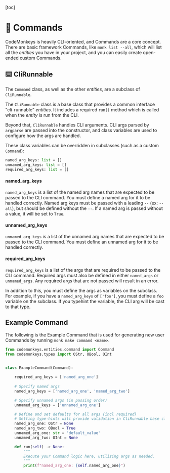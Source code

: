 [toc]
# 📜 Commands

CodeMonkeys is heavily CLI-oriented, and Commands are a core concept. There are basic framework Commands, like `monk list --all`, which will list all the _entities_ you have in your project, and you can easily create open-ended custom Commands.

## ⌨️ CliRunnable
The `Command` class, as well as the other _entities_, are a subclass of `CliRunnable`.

The `CliRunnable` class is a base class that provides a common interface "cli-runnable" _entities_. It includes a required `run()` method which is called when the _entity_ is run from the CLI.

Beyond that, `CliRunnable` handles CLI arguments. CLI args parsed by `argparse` are passed into the constructor, and class variables are used to configure how the args are handled.

These class variables can be overridden in subclasses (such as a custom `Command`):

```python
named_arg_keys: list = []
unnamed_arg_keys: list = []
required_arg_keys: list = []
```

#### named_arg_keys
`named_arg_keys` is a list of the named arg names that are expected to be passed to the CLI command. You must define a named arg for it to be handled correctly. Named arg keys must be passed with a leading `--` (ex: `--all`), but should be defined without the `--`. If a named arg is passed without a value, it will be set to `True`.

#### unnamed_arg_keys
`unnamed_arg_keys` is a list of the unnamed arg names that are expected to be passed to the CLI command. You must define an unnamed arg for it to be handled correctly.

#### required_arg_keys
`required_arg_keys` is a list of the args that are required to be passed to the CLI command. Required args must also be defined in either `named_args` or `unnamed_args`. Any required args that are not passed will result in an error.

In addition to this, you must define the args as variables on the subclass. For example, if you have a `named_arg_keys` of `['foo']`, you must define a `foo` variable on the subclass. If you typehint the variable, the CLI arg will be cast to that type.

## Example Command

The following is the Example Command that is used for generating new user Commands by running `monk make command <name>`.

```python
from codemonkeys.entities.command import Command
from codemonkeys.types import OStr, OBool, OInt


class ExampleCommand(Command):
    
    required_arg_keys = ['named_arg_one']
    
    # Specify named args
    named_arg_keys = ['named_arg_one', 'named_arg_two']

    # Specify unnamed args (in passing order)
    unnamed_arg_keys = ['unnamed_arg_one']

    # Define and set defaults for all args (incl required)
    # Setting type-hints will provide validation in CliRunnable base class.
    named_arg_one: OStr = None
    named_arg_two: OBool = True
    unnamed_arg_one: str = 'default_value'
    unnamed_arg_two: OInt = None

    def run(self) -> None:
        """
        Execute your Command logic here, utilizing args as needed.
        """
        print(f"named_arg_one: {self.named_arg_one}")
```